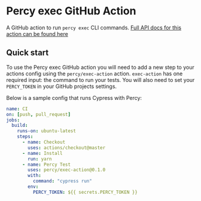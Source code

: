 # Percy exec GitHub Action

A GitHub action to run `percy exec` CLI commands. [Full API docs for this action
can be found here](https://docs.percy.io/docs/github-actions#section-exec-action)

## Quick start

To use the Percy exec GitHub action you will need to add a new step to your
actions config using the `percy/exec-action` action. `exec-action` has one
required input: the command to run your tests. You will also need to set your
`PERCY_TOKEN` in your GitHub projects settings.

Below is a sample config that runs Cypress with Percy:

``` yaml
name: CI
on: [push, pull_request]
jobs:
  build:
    runs-on: ubuntu-latest
    steps:
      - name: Checkout
        uses: actions/checkout@master
      - name: Install
        run: yarn
      - name: Percy Test
        uses: percy/exec-action@0.1.0
        with:
          command: "cypress run"
        env:
          PERCY_TOKEN: ${{ secrets.PERCY_TOKEN }}
```
